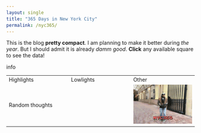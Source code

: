 ```yaml
---
layout: single
title: "365 Days in New York City"
permalink: /nyc365/
---
```


This is the blog **pretty compact**. I am planning to make it better during _the year_. But I should admit it is already _damm good_. **Click** any available square to see the data!

<link rel="stylesheet" href="/assets/nyc365blog/main.css">
<script src="https://d3js.org/d3.v3.min.js" charset="utf-8"></script>
<script src="https://cdnjs.cloudflare.com/ajax/libs/lodash.js/3.10.1/lodash.min.js" charset="utf-8"></script>
<script src="//cdnjs.cloudflare.com/ajax/libs/moment.js/2.10.6/moment.min.js"></script>
  <article>
    <section id="heatmap" width="100%" >
<span id="info">info</span>
    </section>
    <table id="mytable" width="100%">
    <tbody>
    <tr>
    <td width="33%" ><div id="mytablediv" >
    <span id="day_hl">Highlights</span></div></td>
    <td width="33%"><div id="mytablediv">
    <span id="day_ll">Lowlights</span></div></td>
    <td width="34%"><div id="mytablediv" >
    <span id="day_ot">Other</span></div></td>
    </tr>
    <tr>
    <td colspan="2">
    <div id="mytablediv">
     <span id="day_rt">Random thoughts</span></div></td>
    <td width="34%"><div id="mytablediv" >
    <img src="/assets/images/blogimg/nyc365.gif" id="day_pic"></div></td>
    </tr>
    </tbody>
    </table>
  </article>


  <script> d3.eesur = {}; //namespace  </script>
  <script src="/assets/nyc365blog/d3_code_heatmap_cal.js"></script>
  <script>
  // *****************************************
  // render chart
  // *****************************************
  (function() {
      'use strict';
      var nestedData;
      var nestedText;
      var parseDate = d3.time.format('%Y-%m-%d').parse;
      // create chart
      var heatChart = d3.eesur.heatmap()
          .colourRangeStart('#e48c5c')
          .colourRangeEnd('#b1bf52')
          .height(130)
          .width("100%")
          .startYear('2017')
          .endYear('2018')
          .on('_hover', function (d, i) {
              var f = d3.time.format('%B %d, %Y');
              var myf = d3.time.format('%m-%d-%Y');
              d3.select('#info')
                  .text(function () {
                      var youare;
                      if (nestedData[d]>0){
                          youare="happy";
                        } else if (nestedData[d]<0) {
                          youare="sad";
                          } else{
                          youare="neutral";
                        }
                      return 'date: ' + f(d) + ' and you are ' + youare;
                  });
             d3.select("#day_pic")
              .attr("src","/assets/nyc365blog/images/"+myf(d)+".jpg");
          })
          .on('_click', function (d, i) {
              d3.select('#day_ot')
                  .text(function () {
                      return nestedText[d][0].other;
                  });
              d3.select('#day_rt')
                  .text(function () {
                      return nestedText[d][0].text;
                  });
              d3.select('#day_hl')
                  .text(function () {
                      return nestedText[d][0].high;
                  });
              d3.select('#day_ll')
                  .text(function () {
                      return nestedText[d][0].low;
                  });
          });
      // apply after nesting data
      d3.json('/assets/nyc365blog/data.json', function(error, data) {
          if (error) return console.warn(error);    
          nestedData = d3.nest()
              .key(function (d) { return parseDate(d.date.split(' ')[0]); })
              .rollup(function (n) {
                  return d3.sum(n, function (d) {
                      return d.mood; // key
                  });
              })
              .map(data);
          nestedText = d3.nest()
              .key(function (d) { return parseDate(d.date.split(' ')[0]); })
              .map(data);
          // render chart
          d3.select('#heatmap')
              .datum(nestedData)
              .call(heatChart);
      });
  }());
  d3.select(self.frameElement).style('height', '900px');

  </script>
